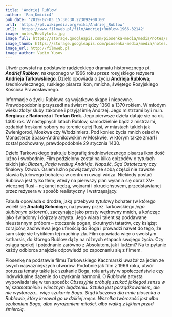 ```yaml
---
title: 'Andriej Rublow'
author: 'Pan_Kmicic4'
pub_date: '2019-07-03 15:30:30.223092+00:00'
url1: 'https://pl.wikipedia.org/wiki/Andriej_Rublow'
url2: 'https://www.filmweb.pl/film/Andriej+Rublow-1966-32142'
image: notes/Beztytułu.jpg
image_full: https://storage.googleapis.com/piosenka-media/media/notes/Beztytułu.jpg
image_thumb: https://storage.googleapis.com/piosenka-media/media/notes/Beztytu%C5%82u.jpg.0x300_q85_upscale.jpg
image_url: http://filmweb.pl
image_author: Vadim Yusov
---
```


Utwór powstał na podstawie radzieckiego dramatu historycznego pt. _**Andriej Rublow**_, nakręconego w 1966 roku przez rosyjskiego reżysera **Andrieja Tarkowskiego**. Dzieło opowiada o życiu **Andrieja Rublowa**; średniowiecznego, ruskiego pisarza ikon, mnicha, świętego Rosyjskiego Kościoła Prawosławnego.

Informacje o życiu Rublowa są wyjątkowo skąpe i niepewne. Prawdopodobnie przyszedł na świat między 1360 a 1370 rokiem. W młodym wieku złożył śluby zakonne i przyjął imię Andrzej. Jego mistrzami byli m.in. **Sergiusz z Radoneża** i **Teofan Grek**. Jego pierwsze dzieła datuje się na ok. 1400 rok. W następnych latach Rublow, samodzielnie bądź z mistrzami, ozdabiał freskami sobory na terenie całej Rusi, w miastach takich jak Zwienigorod, Moskwa czy Włodzimierz.  Pod koniec życia mnich osiadł  w Monasterze  Spaso\-Andronikowskim w Moskwie, w którym także zmarł i został pochowany, prawdopodobnie 29 stycznia 1430.

Dzieło Tarkowskiego traktuje biografię średniowiecznego pisarza ikon dość luźno i swobodnie.  Film podzielony został na kilka epizodów o tytułach takich jak: _Błazen_, _Pasja według Andrieja_, _Napaść_, _Sąd Ostateczny_ czy finałowy _Dzwon_. Osiem luźno powiązanych ze sobą części nie zawsze stawia tytułowego bohatera w centrum uwagi widza. Niekiedy postać Rublowa jest tylko tłem; wtedy na pierwszy plan wyłania się obraz XV\-wiecznej Rusi – nękanej nędzą, wojnami i okrucieństwem, przedstawianej przez reżysera w sposób realistyczny i wstrząsający. 

Fabuła opowiada o drodze, jaką przebywa tytułowy bohater \(w którego wcielił się **Anatolij Sołonicyn**, nazywany przez Tarkowskiego _jego ulubionym aktorem_\), zaczynając jako prosty wędrowny mnich, a kończąc jako świadomy i dojrzały artysta. Jego wiara i talent są poddawane nieustannym próbom – otoczenie pogan, okrutnych tatarów, czy książąt zdrajców, zachwiewa jego ufnością do Boga i prowadzi nawet do tego, że sam staje się trybikiem tej machiny zła. Film opowiada więc o swoistym katharsis, do którego Rublow dąży na różnych etapach swojego życia. Czy osiąga spokój i pojednanie zarówno z Absolutem, jak i ludźmi? Na to pytanie każdy odbiorca znajdzie odpowiedź po zapoznaniu się z filmem. 

Piosenkę na podstawie filmu Tarkowskiego Kaczmarski uważał za jeden ze swych najważniejszych utworów. Podobnie jak film z 1966 roku, utwór porusza tematy takie jak szukanie Boga, rola artysty w społeczeństwie czy indywidualne dążenie do uzyskania harmonii. O _Rublowie_ artysta wypowiadał się w ten sposób: _Obsesyjnie próbuję szukać jakiegoś sensu w tej szamotaninie i wiecznym błądzeniu. Sztuka jest porządkowaniem, ale nie wystarcza… więc szukanie Boga. Stąd kluczowa dla mnie piosenka o Rublowie, który kreował go w dzikiej męce. Wszelka twórczość jest albo szukaniem Boga, albo wyrażaniem miłości, albo walką z lękiem przed śmiercią._